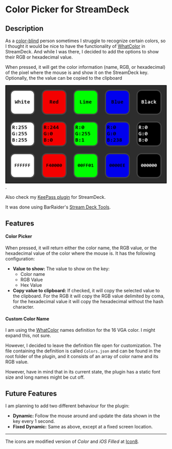 # Color Picker for StreamDeck 
## Description

As a [color-blind](https://en.wikipedia.org/wiki/Color_blindness) person sometimes I struggle to recognize certain colors, so I thought it would be nice to have the functionality of [WhatColor](http://www.hikarun.com/e/) in StreamDeck. And while I was there, I decided to add the options to show their RGB or hexadecimal value.

When pressed, it will get the color information (name, RGB, or hexadecimal) of the pixel where the mouse is and show it on the StreamDeck key. Optionally, the the value can be copied to the clipboard

![color-picker](images/color-picker.png).

Also check my [KeePass plugin](https://github.com/VictorGrycuk/StreamDeck-KeePass) for StreamDeck.

It was done using BarRaider's [Stream Deck Tools](https://github.com/BarRaider/streamdeck-tools).

## Features
#### Color Picker

When pressed, it will return either the color name, the RGB value, or the hexadecimal value of the color where the mouse is. It has the following configuration:

- **Value to show:** The value to show on the key:
  - Color name
  - RGB Value
  - Hex Value
- **Copy value to clipboard:** If checked, it will copy the selected value to the clipboard. For the RGB it will copy the RGB value delimited by coma, for the hexadecimal value it will copy the hexadecimal without the hash character.

#### Custom Color Name

I am using the [WhatColor](http://www.hikarun.com/e/) names definition for the 16 VGA color. I might expand this, not sure.

However, I decided to leave the definition file open for customization. The file containing the definition is called `Colors.json` and can be found in the root folder of the plugin, and it consists of an array of color name and its RGB value.

However, have in mind that in its current state, the plugin has a static font size and long names might be cut off.

## Future Features

I am planning to add two different behaviour for the plugin:

- **Dynamic:** Follow the mouse around and update the data shown in the key every 1 second.
- **Fixed Dynamic:** Same as above, except at a fixed screen location.

---

The icons are modified version of *Color* and *iOS Filled* at [Icon8](https://icons8.com).